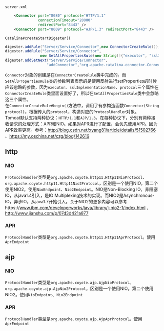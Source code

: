 `server.xml`
```xml
    <Connector port="8080" protocol="HTTP/1.1"
               connectionTimeout="20000"
               redirectPort="8443" />
    <Connector port="8009" protocol="AJP/1.3" redirectPort="8443" />          
```
`Catalina#createStartDigester()`
```java
digester.addRule("Server/Service/Connector",new ConnectorCreateRule());
digester.addRule("Server/Service/Connector", 
                new SetAllPropertiesRule(new String[]{"executor", "sslImplementationName", "protocol"}));
digester.addSetNext("Server/Service/Connector",
                   "addConnector","org.apache.catalina.connector.Connector");
```
`Connector`对象的创建是在`ConnectorCreateRule`类中完成的。而`SetAllPropertiesRule`类的参数列表表示的是使用反射进行setProperties的时候应该忽略的参数，因为`executor`、`sslImplementationName`、`protocol`三个属性在`ConnectorCreateRule`类里面设置好了，所以在`SetAllPropertiesRule`类中会忽略这三个属性。</br>
在`ConnectorCreateRule#begin()`方法中，调用了有参构造函数`Connector(String protocol)`，根据传入的`protocol`，构造对应的`ProtocolHandler`对象。 </br>
Tomcat默认支持两种协议：`HTTP/1.1`和`AJP/1.3`。在每种协议下，分别有两种接收请求的处理方式：APR和NIO。如果对APR进行了配置，会优先使用APR。因为APR效率更高。参考：http://blog.csdn.net/xyang81/article/details/51502766 、https://my.oschina.net/czg/blog/142616</br>
## http
### NIO
`ProtocolHandler`类型是`org.apache.coyote.http11.Http11NioProtocol`、`org.apache.coyote.http11.Http11Nio2Protocol`，区别是一个使用NIO，第二个使用NIO2。使用`NioEndpoint`、`Nio2Endpoint`。NIO是Non-Blocking IO，非阻塞IO，从java1.4引入，是IO Multiplexing技术的实现。而NIO2是Asynchronous-IO，异步IO，从java1.7开始引入。关于NIO2的更多内容可以参考https://www.ibm.com/developerworks/java/library/j-nio2-1/index.html 、http://www.jianshu.com/p/07d3d421a877
### APR
`ProtocolHandler`类型是`org.apache.coyote.http11.Http11AprProtocol`。使用`AprEndpoint`
## ajp
### NIO
`ProtocolHandler`类型是`org.apache.coyote.ajp.AjpNioProtocol`、`org.apache.coyote.ajp.AjpNio2Protocol`，区别是一个使用NIO，第二个使用NIO2。使用`NioEndpoint`、`Nio2Endpoint`
### APR
`ProtocolHandler`类型是`org.apache.coyote.ajp.AjpAprProtocol`。使用`AprEndpoint`


